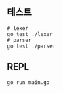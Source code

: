 ## 테스트

```shell
# lexer
go test ./lexer
# parser
go test ./parser
```

## REPL

```shell
go run main.go
```
